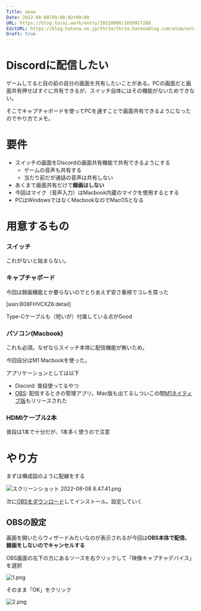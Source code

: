 ```yaml
---
Title: aaaa
Date: 2022-08-08T09:08:02+09:00
URL: https://blog.turai.work/entry/20220808/1659917288
EditURL: https://blog.hatena.ne.jp/thr3a/thr3a.hatenablog.com/atom/entry/4207112889906762035
Draft: true
---
```


# Discordに配信したい

ゲームしてると目の前の自分の画面を共有したいことがある。PCの画面だと画面共有押せばすぐに共有できるが、スイッチ自体にはその機能がないためできない。

そこでキャプチャボードを使ってPCを通すことで画面共有できるようになったのでやり方でメモ。

# 要件

- スイッチの画面をDiscordの画面共有機能で共有できるようにする
  - ゲームの音声も共有する
  - 当たり前だが通話の音声は共有しない
- あくまで画面共有だけで**録画はしない**
- 今回はマイク（音声入力）はMacbook内蔵のマイクを使用するとする
- PCはWindowsではなくMacbookなのでMacOSとなる

# 用意するもの

### スイッチ

これがないと始まらない。

### キャプチャボード

今回は録画機能とか要らないのでとりあえず安さ重視でコレを買った

[asin:B08FHVCXZ6:detail]

Type-Cケーブルも（短いが）付属している点がGood

### パソコン(Macbook)

これも必須。なぜならスイッチ本体に配信機能が無いため。

今回自分はM1 Macbookを使った。

アプリケーションとしては以下

- Discord: 普段使ってるやつ
- [OBS](https://obsproject.com/ja/download): 配信するときの管理アプリ。Mac版も出てるしついこの間[M1ネイティブ版](https://github.com/obsproject/obs-studio/releases)もリリースされた

### HDMIケーブル2本

普段は1本で十分だが、1本多く使うので注意

# やり方

まずは構成図のように配線をする

![スクリーンショット 2022-08-08 8.47.41.png](https://cdn-ak.f.st-hatena.com/images/fotolife/t/thr3a/20220808/20220808085442.png)

次に[OBSをダウンロード](https://obsproject.com/ja/download)してインストール。設定していく

## OBSの設定

画面を開いたらウィザードみたいなのが表示されるが今回は**OBS本体で配信、録画をしないのでキャンセルする**

OBS画面の左下の方にあるソースを右クリックして「映像キャプチャデバイス」を選択

![1.png](https://cdn-ak.f.st-hatena.com/images/fotolife/t/thr3a/20220808/20220808090645.png)

そのまま「OK」をクリック

![2.png](https://cdn-ak.f.st-hatena.com/images/fotolife/t/thr3a/20220808/20220808090715.png)
